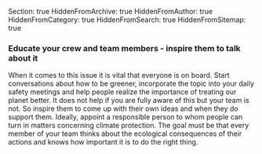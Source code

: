 Section: true
HiddenFromArchive: true
HiddenFromAuthor: true
HiddenFromCategory: true
HiddenFromSearch: true
HiddenFromSitemap: true

### Educate your crew and team members - inspire them to talk about it

When it comes to this issue it is vital that everyone is on board. Start conversations about how to be greener, incorporate the topic into your daily safety meetings and help people realize the importance of treating our planet better. It does not help if you are fully aware of this but your team is not. So inspire them to come up with their own ideas and when they do support them. Ideally, appoint a responsible person to whom people can turn in matters concerning climate protection. The goal must be that every member of your team thinks about the ecological consequences of their actions and knows how important it is to do the right thing.
